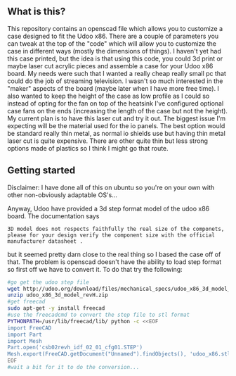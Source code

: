 What is this?
-------------

This repository contains an openscad file which allows you to customize a case designed to fit the Udoo x86. There are a couple of parameters you can tweak at the top of the "code" which will allow you to customize the case in different ways (mostly the dimensions of things). I haven't yet had this case printed, but the idea is that using this code, you could 3d print or maybe laser cut acrylic pieces and assemble a case for your Udoo x86 board. My needs were such that I wanted a really cheap really small pc that could do the job of streaming television. I wasn't so much interested in the "maker" aspects of the board (maybe later when I have more free time). I also wanted to keep the height of the case as low profile as I could so instead of opting for the fan on top of the heatsink I've configured optional case fans on the ends (increasing the length of the case but not the height). My current plan is to have this laser cut and try it out. The biggest issue I'm expecting will be the material used for the io panels. The best option would be standard really thin metal, as normal io shields use but having thin metal laser cut is quite expensive. There are other quite thin but less strong options made of plastics so I think I might go that route.

Getting started
---------------

Disclaimer: I have done all of this on ubuntu so you're on your own with other non-obviously adaptable OS's...

Anyway, Udoo have provided a 3d step format model of the udoo x86 board. The documentation says

    3D model does not respects faithfully the real size of the componets, please for your design verify the component size with the official manufacturer datasheet .

but it seemed pretty darn close to the real thing so I based the case off of that. The problem is openscad doesn't have the ability to load step format so first off we have to convert it. To do that try the following:

```bash
#go get the udoo step file
wget http://udoo.org/download/files/mechanical_specs/udoo_x86_3d_model_revH.zip
unzip udoo_x86_3d_model_revH.zip
#get freecad
sudo apt-get -y install freecad
#use the freecadcmd to convert the step file to stl format
PYTHONPATH=/usr/lib/freecad/lib/ python -c <<EOF
import FreeCAD
import Part
import Mesh
Part.open('csb02revh_idf_02_01_cfg01.STEP')
Mesh.export(FreeCAD.getDocument("Unnamed").findObjects(), 'udoo_x86.stl')
EOF
#wait a bit for it to do the conversion...
```

